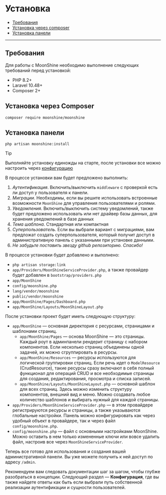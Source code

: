 # Установка

- [Требования](#requirements)
- [Установка через composer](#composer)
- [Установка панели](#install)

---

<a name="requirements"></a>
## Требования

Для работы с MoonShine необходимо выполнение следующих требований перед установкой:

- PHP 8.2+
- Laravel 10.48+
- Composer 2+

<a name="composer"></a>
## Установка через Composer

```shell
composer require moonshine/moonshine
```

<a name="install"></a>
## Установка панели

```shell
php artisan moonshine:install
```
> [!TIP]
> Выполняйте установку единожды на старте, после установки все можно настроить через [конфигурацию](/docs/{{version}}/configuration)

В процессе установки вам будет предложено выполнить:

1. *Аутентификация*. Включить/выключить `middleware` с проверкой есть ли доступ у пользователя к панели.
2. *Миграции*. Необходимы, если вы решите использовать встроенные возможности `MoonShine` для управления пользователями и ролями.
3. *Уведомления*. Включить/выключить систему уведомлений, также будет предложено использовать или нет драйвер базы данных, для хранения уведомлений в базе данных
4. *Тема шаблона*. Стандартная или компактная
5. *Суперпользователь*. Если вы выбрали вариант с миграциями, вам предложат создать суперпользователя, который получит доступ в административную панель с указанными при установке данными.
6. *Не забудьте поставить звезду github репозиторию. Спасибо!*

В процессе установки будет добавлено и выполнено:

- `php artisan storage:link`
- `app/Providers/MoonShineServiceProvider.php`, а также провайдер будет добавлен в `bootstrap/providers.php`
- `app/MoonShine`
- `config/moonshine.php`
- `lang/vendor/moonshine`
- `public/vendor/moonshine`
- `app/MoonShine/Pages/Dashboard.php`
- `app/MoonShine/Layouts/MoonShineLayout.php`

После установки проект будет иметь следующую структуру:

- `app/MoonShine` — основная директория с ресурсами, страницами и шаблонами страниц.
    - `app/MoonShine/Pages` — основа MoonShine — это страницы. Каждый роут в админпанели рендерит страницу с набором компонентов. Если несколько страниц объединены одной задачей, их можно сгруппировать в ресурсы.
    - `app/MoonShine/Resources` — ресурсы используются для логической группировки страниц. Если речь идет о `ModelResource` (CrudResource), такие ресурсы сразу включают в себя полный функционал для операций CRUD и все необходимые страницы для создания, редактирования, просмотра и списка записей.
    - `app/MoonShine/Layouts/MoonShineLayout.php` — основной шаблон для всех страниц. Здесь можно изменить структуру компонентов, внешний вид и меню. Можно создавать любое количество шаблонов и выбирать нужный для каждой страницы.
- `app/Providers/MoonShineServiceProvider.php` — в этом провайдере регистрируются ресурсы и страницы, а также указываются глобальные настройки. Панель можно конфигурировать как через удобный объект в провайдере, так и через файл `config/moonshine.php`.
- `config/moonshine.php` — файл с основными настройками MoonShine. Можно оставить в нем только измененные ключи или вовсе удалить файл, настроив все через `MoonShineServiceProvider`.

Теперь все готово для использования и создания вашей административной панели. Вы уже можете получить к ней доступ по адресу `/admin`.

Рекомендуем вам следовать документации шаг за шагом, чтобы глубже разобраться в концепции. Следующий раздел — **Конфигурация**, где вы также найдете ответы как быть если выбрали путь собственной реализации аутентификации и сущности пользователей.
